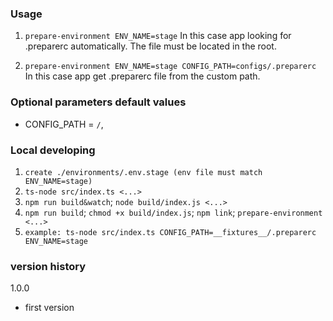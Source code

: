 

### Usage

1. `prepare-environment ENV_NAME=stage`
   In this case app looking for .preparerc automatically. The file must be located in the root.

2. `prepare-environment ENV_NAME=stage CONFIG_PATH=configs/.preparerc`  
   In this case app get .preparerc file from the custom path.

### Optional parameters default values
- CONFIG_PATH = `/`,

### Local developing
1. `create ./environments/.env.stage (env file must match ENV_NAME=stage)`
2. `ts-node src/index.ts <...>`
3. `npm run build&watch`; `node build/index.js <...>`
4. `npm run build`; `chmod +x build/index.js`; `npm link`; `prepare-environment <...>`
5. `example: ts-node src/index.ts CONFIG_PATH=__fixtures__/.preparerc ENV_NAME=stage`

### version history

1.0.0
- first version
